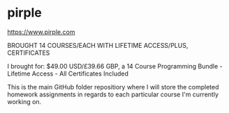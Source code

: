 # pirple

https://www.pirple.com

BROUGHT 14 COURSES/EACH WITH LIFETIME ACCESS/PLUS, CERTIFICATES

I brought for: $49.00 USD/£39.66 GBP, a 14 Course Programming Bundle - Lifetime Access - All Certificates Included

This is the main GitHub folder repositiory where I will store the completed homework assignments in regards to each particular course I'm currently working on.
